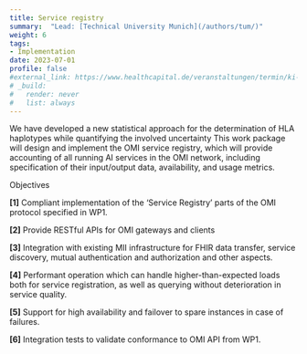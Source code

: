 ```yaml
---
title: Service registry
summary:  "Lead: [Technical University Munich](/authors/tum/)"
weight: 6
tags:
- Implementation
date: 2023-07-01
profile: false
#external_link: https://www.healthcapital.de/veranstaltungen/termin/ki-in-der-radiologie/
# _build:
#   render: never
#   list: always
---
```

We have developed a new statistical approach for the determination of HLA haplotypes while quantifying the involved uncertainty This work package will design and implement the OMI service registry, which will provide accounting of all running AI services in the OMI network, including specification of their input/output data, availability, and usage metrics.

Objectives

**[1]** Compliant implementation of the ‘Service Registry’ parts of the OMI protocol specified in WP1.

**[2]** Provide RESTful APIs for OMI gateways and clients

**[3]** Integration with existing MII infrastructure for FHIR data transfer, service discovery, mutual
authentication and authorization and other aspects.

**[4]** Performant operation which can handle higher-than-expected loads both for service registration, as well as querying without deterioration in service quality.

**[5]** Support for high availability and failover to spare instances in case of failures.

**[6]** Integration tests to validate conformance to OMI API from WP1.